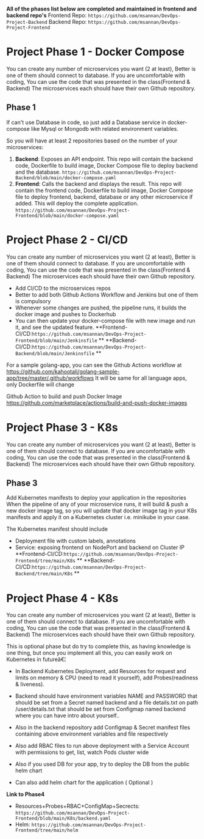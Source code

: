 **All of the phases list below are completed and maintained in frontend and backend repo's**
  Frontend Repo: `https://github.com/msannan/DevOps-Project-Backend`
  Backend Repo: `https://github.com/msannan/DevOps-Project-Frontend`

# Project Phase 1 - Docker Compose

You can create any number of microservices you want (2 at least), Better is one of them should connect to database. If you are uncomfortable with coding, You can use the code that was presented in the class(Frontend & Backend)
The microservices each should have their own Github repository.

## Phase 1

If can't use Database in code, so just add a Database service in docker-compose like Mysql or Mongodb with related environment variables.

So you will have at least 2 repositories based on the number of your microservices:

1. **Backend**: Exposes an API endpoint. This repo will contain the backend code, Dockerfile to build image, Docker Compose file to deploy backend and the database.
   `https://github.com/msannan/DevOps-Project-Backend/blob/main/docker-compose.yaml`
2. **Frontend**: Calls the backend and displays the result. This repo will contain the frontend code, Dockerfile to build image, Docker Compose file to deploy frontend, backend, database or any other microservice if added. This will deploy the complete application.
   `https://github.com/msannan/DevOps-Project-Frontend/blob/main/docker-compose.yaml`
 
# Project Phase 2 - CI/CD
You can create any number of microservices you want (2 at least), Better is one of them should connect to database. If you are uncomfortable with coding, You can use the code that was presented in the class(Frontend & Backend)
The microservices each should have their own Github repository.

- Add CI/CD to the microservices repos
- Better to add both Github Actions Workflow and Jenkins but one of them is compulsory
- Whenever some changes are pushed, the pipeline runs, it builds the docker image and pushes to Dockerhub
- You can then update your docker-compose file with new image and run it, and see the updated feature.
**Frontend-CI/CD:`https://github.com/msannan/DevOps-Project-Frontend/blob/main/Jenkinsfile` **
**Backend-CI/CD:`https://github.com/msannan/DevOps-Project-Backend/blob/main/Jenkinsfile` **

For a sample golang-app, you can see the Github Actions workflow at
https://github.com/kahootali/golang-sample-app/tree/master/.github/workflows
It will be same for all language apps, only Dockerfile will change

Github Action to build and push Docker Image
https://github.com/marketplace/actions/build-and-push-docker-images

# Project Phase 3 - K8s

You can create any number of microservices you want (2 at least), Better is one of them should connect to database. If you are uncomfortable with coding, You can use the code that was presented in the class(Frontend & Backend)
The microservices each should have their own Github repository.

## Phase 3

Add Kubernetes  manifests to deploy your application in the repositories
When the pipeline of any of your microservice runs, it will build & push a new docker image tag, so you will update that docker image tag in your K8s manifests and apply it on a Kubernetes cluster i.e. minikube in your case.

The Kubernetes manifest should include
- Deployment file with custom labels, annotations
- Service: exposing frontend on NodePort and backend on Cluster IP
**Frontend-CI/CD:`https://github.com/msannan/DevOps-Project-Frontend/tree/main/K8s` **
**Backend-CI/CD:`https://github.com/msannan/DevOps-Project-Backend/tree/main/K8s` **

# Project Phase 4 - K8s
You can create any number of microservices you want (2 at least), Better is one of them should connect to database. If you are uncomfortable with coding, You can use the code that was presented in the class(Frontend & Backend)
The microservices each should have their own Github repository.

This is optional phase but do try to complete this, as having knowledge is one thing, but once you implement all this, you can easily work on Kubernetes in futureâ€¦

- In Backend Kubernetes Deployment, add Resources for request and limits on memory & CPU (need to read it yourself), add Probes(readiness & liveness).

- Backend should have environment variables NAME and PASSWORD that should be set from a Secret named backend and a file details.txt on path /user/details.txt  that should be set from Configmap named backend where you can have intro about yourself..

- Also in the backend repository add Configmap & Secret manifest files containing above environment variables and file respectively 

- Also add RBAC files to run above deployment with a Service Account with permissions to get, list, watch Pods cluster wide 
- Also if you used DB for your app, try to deploy the DB from the public helm chart
- Can also add helm chart for the application (  Optional ) 

**Link to Phase4**
- Resources+Probes+RBAC+ConfigMap+Secrects: `https://github.com/msannan/DevOps-Project-Frontend/blob/main/K8s/backend.yaml`
- Helm: `https://github.com/msannan/DevOps-Project-Frontend/tree/main/helm`
